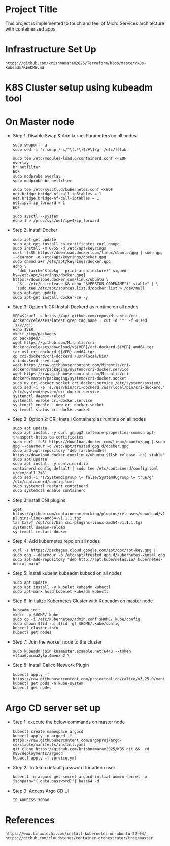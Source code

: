 # Project Title
This project is implemented to touch and feel of Micro Services architecture with containerized apps

# Infrastructure Set Up
  ```
  https://github.com/krishnamaram2025/Terraform/blob/master/k8s-kubeadm/README.md
  ```

# K8S Cluster setup using kubeadm tool
# On Master node
* Step 1: Disable Swap & Add kernel Parameters on all nodes
  ```
  sudo swapoff -a
  sudo sed -i '/ swap / s/^\(.*\)$/#\1/g' /etc/fstab
  ```
  ```
  sudo tee /etc/modules-load.d/containerd.conf <<EOF
  overlay
  br_netfilter
  EOF
  sudo modprobe overlay
  sudo modprobe br_netfilter
  ```
  ```
  sudo tee /etc/sysctl.d/kubernetes.conf <<EOF
  net.bridge.bridge-nf-call-ip6tables = 1
  net.bridge.bridge-nf-call-iptables = 1
  net.ipv4.ip_forward = 1
  EOF
  ```
  ```
  sudo sysctl --system
  echo 1 > /proc/sys/net/ipv4/ip_forward
  ```
* Step 2: Install Docker
  ```
  sudo apt-get update
  sudo apt-get install ca-certificates curl gnupg
  sudo install -m 0755 -d /etc/apt/keyrings
  curl -fsSL https://download.docker.com/linux/ubuntu/gpg | sudo gpg --dearmor -o /etc/apt/keyrings/docker.gpg
  sudo chmod a+r /etc/apt/keyrings/docker.gpg
  echo \
    "deb [arch="$(dpkg --print-architecture)" signed-by=/etc/apt/keyrings/docker.gpg] https://download.docker.com/linux/ubuntu \
    "$(. /etc/os-release && echo "$VERSION_CODENAME")" stable" | \
    sudo tee /etc/apt/sources.list.d/docker.list > /dev/null
  sudo apt-get update
  sudo apt-get install docker-ce -y
  ```
* Step 3: Option 1: CRI:Install Dockerd as runtime on all nodes
  ```
  VER=$(curl -s https://api.github.com/repos/Mirantis/cri-dockerd/releases/latest|grep tag_name | cut -d '"' -f 4|sed 's/v//g')
  echo $VER
  mkdir /tmp/packages
  cd packages/
  wget https://github.com/Mirantis/cri-dockerd/releases/download/v${VER}/cri-dockerd-${VER}.amd64.tgz
  tar xvf cri-dockerd-${VER}.amd64.tgz
  cp cri-dockerd/cri-dockerd /usr/local/bin/
  cri-dockerd --version
  wget https://raw.githubusercontent.com/Mirantis/cri-dockerd/master/packaging/systemd/cri-docker.service
  wget https://raw.githubusercontent.com/Mirantis/cri-dockerd/master/packaging/systemd/cri-docker.socket
  sudo mv cri-docker.socket cri-docker.service /etc/systemd/system/
  sudo sed -i -e 's,/usr/bin/cri-dockerd,/usr/local/bin/cri-dockerd,' /etc/systemd/system/cri-docker.service
  systemctl daemon-reload
  systemctl enable cri-docker.service
  systemctl enable --now cri-docker.socket
  systemctl status cri-docker.socket
  ```
* Step 3: Option 2: CRI: Install Containerd as runtime on all nodes
  ```
  sudo apt update
  sudo apt install -y curl gnupg2 software-properties-common apt-transport-https ca-certificates
  sudo curl -fsSL https://download.docker.com/linux/ubuntu/gpg | sudo gpg --dearmour -o /etc/apt/trusted.gpg.d/docker.gpg
  sudo add-apt-repository "deb [arch=amd64] https://download.docker.com/linux/ubuntu $(lsb_release -cs) stable"
  sudo apt update
  sudo apt install -y containerd.io
  containerd config default | sudo tee /etc/containerd/config.toml >/dev/null 2>&1
  sudo sed -i 's/SystemdCgroup \= false/SystemdCgroup \= true/g' /etc/containerd/config.toml
  sudo systemctl restart containerd
  sudo systemctl enable containerd
  ```
* Step 3:Install CNI plugins
  ```
  wget https://github.com/containernetworking/plugins/releases/download/v1.1.1/cni-plugins-linux-amd64-v1.1.1.tgz
  tar Cxzvf /opt/cni/bin cni-plugins-linux-amd64-v1.1.1.tgz
  systemctl daemon-reload
  systemctl restart docker
  ```
* Step 4: Add kubernetes repo on all nodes
  ```
  curl -s https://packages.cloud.google.com/apt/doc/apt-key.gpg | sudo gpg --dearmour -o /etc/apt/trusted.gpg.d/kubernetes-xenial.gpg
  sudo apt-add-repository "deb http://apt.kubernetes.io/ kubernetes-xenial main"
  ```
* Step 5: install kubelet kubeadm kubectl on all nodes
  ```
  sudo apt update
  sudo apt install -y kubelet kubeadm kubectl
  sudo apt-mark hold kubelet kubeadm kubectl
  ```
* Step 6: Initialize Kubernetes Cluster with Kubeadm on master node
  ```
  kubeadm init
  mkdir -p $HOME/.kube
  sudo cp -i /etc/kubernetes/admin.conf $HOME/.kube/config
  sudo chown $(id -u):$(id -g) $HOME/.kube/config
  kubectl cluster-info
  kubectl get nodes
  ```
* Step 7: Join the worker node to the cluster
  ```
  sudo kubeadm join k8smaster.example.net:6443 --token vt4ua6.wcma2y8pl4menxh2 \
  ```
* Step 8: Install Calico Network Plugin
  ```
  kubectl apply -f https://raw.githubusercontent.com/projectcalico/calico/v3.25.0/manifests/calico.yaml
  kubectl get pods -n kube-system
  kubectl get nodes
  ```
# Argo CD server set up
* Step 1: execute the below commands on master node
  ```
  kubectl create namespace argocd
  kubectl apply -n argocd -f https://raw.githubusercontent.com/argoproj/argo-cd/stable/manifests/install.yaml
  git clone https://github.com/krishnamaram2025/K8S.git &&  cd K8S/deployments/argocd
  kubectl apply -f service.yml
  ```
* Step 2: To fetch default password for admin user
  ```
  kubectl -n argocd get secret argocd-initial-admin-secret -o jsonpath="{.data.password}"| base64 -d
  ```
* Step 3: Access Argo CD UI
  ```
  IP_ADRRESS:30080
  ```

# References
  ```
  https://www.linuxtechi.com/install-kubernetes-on-ubuntu-22-04/
  https://github.com/cloudstones/container-orchestrator/tree/master
  ```

